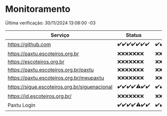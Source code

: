 # Monitoramento

Última verificação: 30/11/2024 13:08:00 -03

|Serviço|Status|Últimas 24h|
|---|---|---|
|https://github.com|<span title="2024-11-23: OK=23">✔️</span><span title="2024-11-24: OK=23">✔️</span><span title="2024-11-25: OK=23">✔️</span><span title="2024-11-26: OK=23">✔️</span><span title="2024-11-27: OK=23">✔️</span><span title="2024-11-28: OK=23">✔️</span><span title="2024-11-29: OK=15">✔️</span>|<span title="29/11/2024 13:10:00 -03 : 200">✔️</span><span title="29/11/2024 14:07:00 -03 : 200">✔️</span><span title="29/11/2024 15:11:00 -03 : 200">✔️</span><span title="29/11/2024 16:06:00 -03 : 200">✔️</span><span title="29/11/2024 17:09:00 -03 : 200">✔️</span><span title="29/11/2024 18:07:00 -03 : 200">✔️</span><span title="29/11/2024 19:07:00 -03 : 200">✔️</span><span title="29/11/2024 20:08:00 -03 : 200">✔️</span><span title="29/11/2024 21:41:00 -03 : 200">✔️</span><span title="29/11/2024 23:15:00 -03 : 200">✔️</span><span title="30/11/2024 00:20:00 -03 : 200">✔️</span><span title="30/11/2024 01:10:00 -03 : 200">✔️</span><span title="30/11/2024 02:08:00 -03 : 200">✔️</span><span title="30/11/2024 03:11:00 -03 : 200">✔️</span><span title="30/11/2024 04:07:00 -03 : 200">✔️</span><span title="30/11/2024 05:10:00 -03 : 200">✔️</span><span title="30/11/2024 06:08:00 -03 : 200">✔️</span><span title="30/11/2024 07:07:00 -03 : 200">✔️</span><span title="30/11/2024 08:06:00 -03 : 200">✔️</span><span title="30/11/2024 09:14:00 -03 : 200">✔️</span><span title="30/11/2024 10:15:00 -03 : 200">✔️</span><span title="30/11/2024 11:06:00 -03 : 200">✔️</span><span title="30/11/2024 12:07:00 -03 : 200">✔️</span><span title="30/11/2024 13:08:00 -03 : 200">✔️</span>|
|https://paxtu.escoteiros.org.br|<span title="2024-11-23: Falhas=23">❌</span><span title="2024-11-24: Falhas=23">❌</span><span title="2024-11-25: Falhas=23">❌</span><span title="2024-11-26: Falhas=23">❌</span><span title="2024-11-27: Falhas=23">❌</span><span title="2024-11-28: Falhas=23">❌</span><span title="2024-11-29: Falhas=15">❌</span>|<span title="29/11/2024 13:10:00 -03 : 403">❌</span><span title="29/11/2024 14:07:00 -03 : 403">❌</span><span title="29/11/2024 15:11:00 -03 : 403">❌</span><span title="29/11/2024 16:06:00 -03 : 403">❌</span><span title="29/11/2024 17:09:00 -03 : 403">❌</span><span title="29/11/2024 18:07:00 -03 : 403">❌</span><span title="29/11/2024 19:07:00 -03 : 403">❌</span><span title="29/11/2024 20:08:00 -03 : 403">❌</span><span title="29/11/2024 21:41:00 -03 : 403">❌</span><span title="29/11/2024 23:15:00 -03 : 403">❌</span><span title="30/11/2024 00:20:00 -03 : 403">❌</span><span title="30/11/2024 01:10:00 -03 : 403">❌</span><span title="30/11/2024 02:08:00 -03 : 403">❌</span><span title="30/11/2024 03:11:00 -03 : 403">❌</span><span title="30/11/2024 04:07:00 -03 : 403">❌</span><span title="30/11/2024 05:10:00 -03 : 403">❌</span><span title="30/11/2024 06:08:00 -03 : 403">❌</span><span title="30/11/2024 07:07:00 -03 : 403">❌</span><span title="30/11/2024 08:06:00 -03 : 403">❌</span><span title="30/11/2024 09:14:00 -03 : 403">❌</span><span title="30/11/2024 10:15:00 -03 : 403">❌</span><span title="30/11/2024 11:06:00 -03 : 403">❌</span><span title="30/11/2024 12:07:00 -03 : 403">❌</span><span title="30/11/2024 13:08:00 -03 : 403">❌</span>|
|https://escoteiros.org.br|<span title="2024-11-23: Falhas=23">❌</span><span title="2024-11-24: Falhas=23">❌</span><span title="2024-11-25: Falhas=23">❌</span><span title="2024-11-26: Falhas=23">❌</span><span title="2024-11-27: Falhas=23">❌</span><span title="2024-11-28: Falhas=23">❌</span><span title="2024-11-29: Falhas=15">❌</span>|<span title="29/11/2024 13:10:00 -03 : 403">❌</span><span title="29/11/2024 14:07:00 -03 : 403">❌</span><span title="29/11/2024 15:11:00 -03 : 403">❌</span><span title="29/11/2024 16:06:00 -03 : 403">❌</span><span title="29/11/2024 17:09:00 -03 : 403">❌</span><span title="29/11/2024 18:07:00 -03 : 403">❌</span><span title="29/11/2024 19:07:00 -03 : 403">❌</span><span title="29/11/2024 20:08:00 -03 : 403">❌</span><span title="29/11/2024 21:41:00 -03 : 403">❌</span><span title="29/11/2024 23:15:00 -03 : 403">❌</span><span title="30/11/2024 00:20:00 -03 : 403">❌</span><span title="30/11/2024 01:10:00 -03 : 403">❌</span><span title="30/11/2024 02:08:00 -03 : 403">❌</span><span title="30/11/2024 03:11:00 -03 : 403">❌</span><span title="30/11/2024 04:07:00 -03 : 403">❌</span><span title="30/11/2024 05:10:00 -03 : 403">❌</span><span title="30/11/2024 06:08:00 -03 : 403">❌</span><span title="30/11/2024 07:07:00 -03 : 403">❌</span><span title="30/11/2024 08:06:00 -03 : 403">❌</span><span title="30/11/2024 09:14:00 -03 : 403">❌</span><span title="30/11/2024 10:15:00 -03 : 403">❌</span><span title="30/11/2024 11:06:00 -03 : 403">❌</span><span title="30/11/2024 12:07:00 -03 : 403">❌</span><span title="30/11/2024 13:08:00 -03 : 403">❌</span>|
|https://paxtu.escoteiros.org.br/paxtu|<span title="2024-11-23: Falhas=23">❌</span><span title="2024-11-24: Falhas=23">❌</span><span title="2024-11-25: Falhas=23">❌</span><span title="2024-11-26: Falhas=23">❌</span><span title="2024-11-27: Falhas=23">❌</span><span title="2024-11-28: Falhas=23">❌</span><span title="2024-11-29: Falhas=15">❌</span>|<span title="29/11/2024 13:10:00 -03 : 403">❌</span><span title="29/11/2024 14:07:00 -03 : 403">❌</span><span title="29/11/2024 15:11:00 -03 : 403">❌</span><span title="29/11/2024 16:06:00 -03 : 403">❌</span><span title="29/11/2024 17:09:00 -03 : 403">❌</span><span title="29/11/2024 18:07:00 -03 : 403">❌</span><span title="29/11/2024 19:07:00 -03 : 403">❌</span><span title="29/11/2024 20:08:00 -03 : 403">❌</span><span title="29/11/2024 21:41:00 -03 : 403">❌</span><span title="29/11/2024 23:15:00 -03 : 403">❌</span><span title="30/11/2024 00:20:00 -03 : 403">❌</span><span title="30/11/2024 01:10:00 -03 : 403">❌</span><span title="30/11/2024 02:08:00 -03 : 403">❌</span><span title="30/11/2024 03:11:00 -03 : 403">❌</span><span title="30/11/2024 04:07:00 -03 : 403">❌</span><span title="30/11/2024 05:10:00 -03 : 403">❌</span><span title="30/11/2024 06:08:00 -03 : 403">❌</span><span title="30/11/2024 07:07:00 -03 : 403">❌</span><span title="30/11/2024 08:06:00 -03 : 403">❌</span><span title="30/11/2024 09:14:00 -03 : 403">❌</span><span title="30/11/2024 10:15:00 -03 : 403">❌</span><span title="30/11/2024 11:06:00 -03 : 403">❌</span><span title="30/11/2024 12:07:00 -03 : 403">❌</span><span title="30/11/2024 13:08:00 -03 : 403">❌</span>|
|https://paxtu.escoteiros.org.br/meupaxtu|<span title="2024-11-23: Falhas=23">❌</span><span title="2024-11-24: Falhas=23">❌</span><span title="2024-11-25: Falhas=23">❌</span><span title="2024-11-26: Falhas=23">❌</span><span title="2024-11-27: Falhas=23">❌</span><span title="2024-11-28: Falhas=23">❌</span><span title="2024-11-29: Falhas=15">❌</span>|<span title="29/11/2024 13:10:00 -03 : 403">❌</span><span title="29/11/2024 14:07:00 -03 : 403">❌</span><span title="29/11/2024 15:11:00 -03 : 403">❌</span><span title="29/11/2024 16:06:00 -03 : 403">❌</span><span title="29/11/2024 17:09:00 -03 : 403">❌</span><span title="29/11/2024 18:07:00 -03 : 403">❌</span><span title="29/11/2024 19:07:00 -03 : 403">❌</span><span title="29/11/2024 20:08:00 -03 : 403">❌</span><span title="29/11/2024 21:41:00 -03 : 403">❌</span><span title="29/11/2024 23:15:00 -03 : 403">❌</span><span title="30/11/2024 00:20:00 -03 : 403">❌</span><span title="30/11/2024 01:10:00 -03 : 403">❌</span><span title="30/11/2024 02:08:00 -03 : 403">❌</span><span title="30/11/2024 03:11:00 -03 : 403">❌</span><span title="30/11/2024 04:07:00 -03 : 403">❌</span><span title="30/11/2024 05:10:00 -03 : 403">❌</span><span title="30/11/2024 06:08:00 -03 : 403">❌</span><span title="30/11/2024 07:07:00 -03 : 403">❌</span><span title="30/11/2024 08:06:00 -03 : 403">❌</span><span title="30/11/2024 09:14:00 -03 : 403">❌</span><span title="30/11/2024 10:15:00 -03 : 403">❌</span><span title="30/11/2024 11:06:00 -03 : 403">❌</span><span title="30/11/2024 12:07:00 -03 : 403">❌</span><span title="30/11/2024 13:08:00 -03 : 403">❌</span>|
|https://sigue.escoteiros.org.br/siguenacional|<span title="2024-11-23: OK=23">✔️</span><span title="2024-11-24: OK=23">✔️</span><span title="2024-11-25: OK=23">✔️</span><span title="2024-11-26: OK=23">✔️</span><span title="2024-11-27: OK=22, Falhas=1">⚠️</span><span title="2024-11-28: OK=23">✔️</span><span title="2024-11-29: OK=15">✔️</span>|<span title="29/11/2024 13:10:00 -03 : 200">✔️</span><span title="29/11/2024 14:07:00 -03 : 200">✔️</span><span title="29/11/2024 15:11:00 -03 : 200">✔️</span><span title="29/11/2024 16:06:00 -03 : 200">✔️</span><span title="29/11/2024 17:09:00 -03 : 200">✔️</span><span title="29/11/2024 18:07:00 -03 : 200">✔️</span><span title="29/11/2024 19:07:00 -03 : 0">❌</span><span title="29/11/2024 20:08:00 -03 : 200">✔️</span><span title="29/11/2024 21:41:00 -03 : 200">✔️</span><span title="29/11/2024 23:15:00 -03 : 200">✔️</span><span title="30/11/2024 00:20:00 -03 : 200">✔️</span><span title="30/11/2024 01:10:00 -03 : 200">✔️</span><span title="30/11/2024 02:08:00 -03 : 200">✔️</span><span title="30/11/2024 03:11:00 -03 : 200">✔️</span><span title="30/11/2024 04:07:00 -03 : 200">✔️</span><span title="30/11/2024 05:10:00 -03 : 200">✔️</span><span title="30/11/2024 06:08:00 -03 : 200">✔️</span><span title="30/11/2024 07:07:00 -03 : 200">✔️</span><span title="30/11/2024 08:06:00 -03 : 200">✔️</span><span title="30/11/2024 09:14:00 -03 : 200">✔️</span><span title="30/11/2024 10:15:00 -03 : 200">✔️</span><span title="30/11/2024 11:06:00 -03 : 200">✔️</span><span title="30/11/2024 12:07:00 -03 : 200">✔️</span><span title="30/11/2024 13:08:00 -03 : 200">✔️</span>|
|https://id.escoteiros.org.br/|<span title="2024-11-23: Falhas=23">❌</span><span title="2024-11-24: Falhas=23">❌</span><span title="2024-11-25: Falhas=23">❌</span><span title="2024-11-26: Falhas=23">❌</span><span title="2024-11-27: Falhas=23">❌</span><span title="2024-11-28: Falhas=23">❌</span><span title="2024-11-29: Falhas=15">❌</span>|<span title="29/11/2024 13:10:00 -03 : 403">❌</span><span title="29/11/2024 14:07:00 -03 : 403">❌</span><span title="29/11/2024 15:11:00 -03 : 403">❌</span><span title="29/11/2024 16:06:00 -03 : 403">❌</span><span title="29/11/2024 17:09:00 -03 : 403">❌</span><span title="29/11/2024 18:07:00 -03 : 403">❌</span><span title="29/11/2024 19:08:00 -03 : 403">❌</span><span title="29/11/2024 20:08:00 -03 : 403">❌</span><span title="29/11/2024 21:41:00 -03 : 403">❌</span><span title="29/11/2024 23:15:00 -03 : 403">❌</span><span title="30/11/2024 00:20:00 -03 : 403">❌</span><span title="30/11/2024 01:10:00 -03 : 403">❌</span><span title="30/11/2024 02:08:00 -03 : 403">❌</span><span title="30/11/2024 03:11:00 -03 : 403">❌</span><span title="30/11/2024 04:07:00 -03 : 403">❌</span><span title="30/11/2024 05:10:00 -03 : 403">❌</span><span title="30/11/2024 06:08:00 -03 : 403">❌</span><span title="30/11/2024 07:07:00 -03 : 403">❌</span><span title="30/11/2024 08:06:00 -03 : 403">❌</span><span title="30/11/2024 09:14:00 -03 : 403">❌</span><span title="30/11/2024 10:15:00 -03 : 403">❌</span><span title="30/11/2024 11:06:00 -03 : 403">❌</span><span title="30/11/2024 12:07:00 -03 : 403">❌</span><span title="30/11/2024 13:08:00 -03 : 403">❌</span>|
|Paxtu Login|<span title="2024-11-23: OK=23">✔️</span><span title="2024-11-24: OK=23">✔️</span><span title="2024-11-25: OK=23">✔️</span><span title="2024-11-26: OK=23">✔️</span><span title="2024-11-27: OK=22, Falhas=1">⚠️</span><span title="2024-11-28: OK=23">✔️</span><span title="2024-11-29: OK=15">✔️</span>|<span title="29/11/2024 13:10:00 -03 : 200">✔️</span><span title="29/11/2024 14:07:00 -03 : 200">✔️</span><span title="29/11/2024 15:11:00 -03 : 200">✔️</span><span title="29/11/2024 16:06:00 -03 : 200">✔️</span><span title="29/11/2024 17:09:00 -03 : 200">✔️</span><span title="29/11/2024 18:07:00 -03 : 200">✔️</span><span title="29/11/2024 19:08:00 -03 : 200">✔️</span><span title="29/11/2024 20:08:00 -03 : 200">✔️</span><span title="29/11/2024 21:41:00 -03 : 200">✔️</span><span title="29/11/2024 23:15:00 -03 : 200">✔️</span><span title="30/11/2024 00:20:00 -03 : 200">✔️</span><span title="30/11/2024 01:10:00 -03 : 200">✔️</span><span title="30/11/2024 02:08:00 -03 : 200">✔️</span><span title="30/11/2024 03:11:00 -03 : 200">✔️</span><span title="30/11/2024 04:07:00 -03 : 200">✔️</span><span title="30/11/2024 05:10:00 -03 : 200">✔️</span><span title="30/11/2024 06:08:00 -03 : 200">✔️</span><span title="30/11/2024 07:07:00 -03 : 200">✔️</span><span title="30/11/2024 08:06:00 -03 : 200">✔️</span><span title="30/11/2024 09:14:00 -03 : 200">✔️</span><span title="30/11/2024 10:15:00 -03 : 200">✔️</span><span title="30/11/2024 11:06:00 -03 : 200">✔️</span><span title="30/11/2024 12:07:00 -03 : 200">✔️</span><span title="30/11/2024 13:08:00 -03 : 200">✔️</span>|
